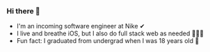 ### Hi there 👋

* I'm an incoming software engineer at Nike ✔
* I live and breathe iOS, but I also do full stack web as needed 👨🏼‍💻
* Fun fact: I graduated from undergrad when I was 18 years old 👶
